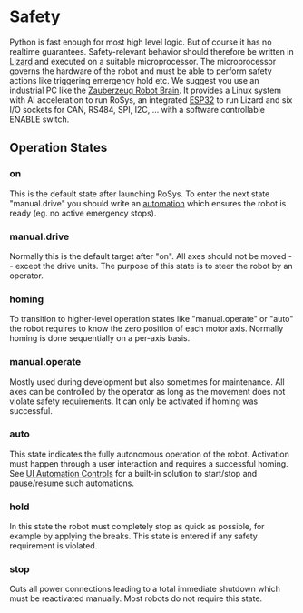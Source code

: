 # Safety

Python is fast enough for most high level logic.
But of course it has no realtime guarantees.
Safety-relevant behavior should therefore be written in [Lizard](https://lizard.dev/) and executed on a suitable microprocessor.
The microprocessor governs the hardware of the robot and must be able to perform safety actions like triggering emergency hold etc.
We suggest you use an industrial PC like the [Zauberzeug Robot Brain](https://www.zauberzeug.com/product-robot-brain.html).
It provides a Linux system with AI acceleration to run RoSys, an integrated [ESP32](https://www.espressif.com/en/products/socs/esp32) to run Lizard and six I/O sockets for CAN, RS484, SPI, I2C, ... with a software controllable ENABLE switch.

## Operation States

### on

This is the default state after launching RoSys.
To enter the next state "manual.drive" you should write an [automation](architecture/architecture_overview.md#automations) which ensures the robot is ready (eg. no active emergency stops).

### manual.drive

Normally this is the default target after "on".
All axes should not be moved -- except the drive units.
The purpose of this state is to steer the robot by an operator.

### homing

To transition to higher-level operation states like "manual.operate" or "auto" the robot requires to know the zero position of each motor axis.
Normally homing is done sequentially on a per-axis basis.

### manual.operate

Mostly used during development but also sometimes for maintenance.
All axes can be controlled by the operator as long as the movement does not violate safety requirements.
It can only be activated if homing was successful.

### auto

This state indicates the fully autonomous operation of the robot.
Activation must happen through a user interaction and requires a successful homing.
See [UI Automation Controls](features/automation_controls.md) for a built-in solution to start/stop and pause/resume such automations.

### hold

In this state the robot must completely stop as quick as possible, for example by applying the breaks.
This state is entered if any safety requirement is violated.

### stop

Cuts all power connections leading to a total immediate shutdown which must be reactivated manually.
Most robots do not require this state.
